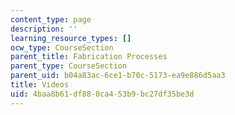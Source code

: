```yaml
---
content_type: page
description: ''
learning_resource_types: []
ocw_type: CourseSection
parent_title: Fabrication Processes
parent_type: CourseSection
parent_uid: b04a83ac-6ce1-b70c-5173-ea9e886d5aa3
title: Videos
uid: 4baa8b61-df88-0ca4-53b9-bc27df35be3d
---
```

